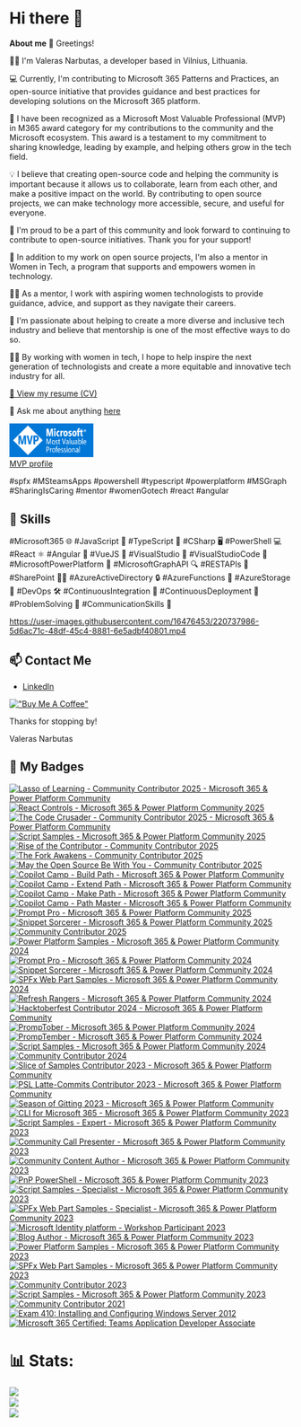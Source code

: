 # Hi there 👋

**About me**
👋 Greetings!    
     
👨‍💻 I'm Valeras Narbutas, a developer based in Vilnius, Lithuania. 

💻 Currently, I'm contributing to Microsoft 365 Patterns and Practices, an open-source initiative that provides guidance and best practices for developing solutions on the Microsoft 365 platform.

🌟 I have been recognized as a Microsoft Most Valuable Professional (MVP) in M365 award category for my contributions to the community and the Microsoft ecosystem. This award is a testament to my commitment to sharing knowledge, leading by example, and helping others grow in the tech field.

💡 I believe that creating open-source code and helping the community is important because it allows us to collaborate, learn from each other, and make a positive impact on the world. By contributing to open source projects, we can make technology more accessible, secure, and useful for everyone.

🙌 I'm proud to be a part of this community and look forward to continuing to contribute to open-source initiatives. Thank you for your support!

🌟 In addition to my work on open source projects, I'm also a mentor in Women in Tech, a program that supports and empowers women in technology.

👩‍🏫 As a mentor, I work with aspiring women technologists to provide guidance, advice, and support as they navigate their careers.

💪 I'm passionate about helping to create a more diverse and inclusive tech industry and believe that mentorship is one of the most effective ways to do so.

👩‍💻 By working with women in tech, I hope to help inspire the next generation of technologists and create a more equitable and innovative tech industry for all.

[📄 View my resume (CV)](https://valerasnarbutas.github.io/cv/)

💬 Ask me about anything [here](https://github.com/valerasnarbutas/valerasnarbutas/issues)  

<a href="https://mvp.microsoft.com/en-US/MVP/profile/a9c4b0a3-5446-4ed8-9ae0-6d7339ab5a2c"><img src="assets/MVP_Badge_Horizontal_Preferred_Blue3005_RGB.png" alt="drawing" style="width:150px;"/>
<br>MVP profile</a>


#spfx #MSteamsApps #powershell #typescript #powerplatform #MSGraph #SharingIsCaring #mentor #womenGotech #react #angular

## 🚀 Skills  

#Microsoft365 🌐 #JavaScript 🚀 #TypeScript 📝 #CSharp 🖥️ #PowerShell 💻 #React ⚛️ #Angular 🔺 #VueJS 🌟 #VisualStudio 💼 #VisualStudioCode 📝 #MicrosoftPowerPlatform 💪 #MicrosoftGraphAPI 🔍 #RESTAPIs 💪 #SharePoint 🧑‍💼 #AzureActiveDirectory 🔒 #AzureFunctions 🚀 #AzureStorage 💾 #DevOps 🛠️ #ContinuousIntegration 🔄 #ContinuousDeployment 🚀 #ProblemSolving 🤔 #CommunicationSkills 💬

https://user-images.githubusercontent.com/16476453/220737986-5d6ac71c-48df-45c4-8881-6e5adbf40801.mp4

## 📫 Contact Me
- [LinkedIn](https://www.linkedin.com/in/valerasnarbutas/)

[!["Buy Me A Coffee"](https://www.buymeacoffee.com/assets/img/custom_images/orange_img.png)](https://www.buymeacoffee.com/valerasn) 

 Thanks for stopping by!  

Valeras Narbutas


## 🏅 My Badges  

<!--START_SECTION:badges-->
<a href="https://www.credly.com/badges/d382f59b-de37-423e-9bb4-71915c8341df" title="Lasso of Learning - Community Contributor 2025 - Microsoft 365 & Power Platform Community"><img src="https://images.credly.com/size/80x80/images/6139a78b-544f-4144-b207-f11e687dbd96/blob" alt="Lasso of Learning - Community Contributor 2025 - Microsoft 365 & Power Platform Community" width="80" height="80"></a>
<a href="https://www.credly.com/badges/4087a4a3-e775-4a57-8183-6e979565c1f6" title="React Controls - Microsoft 365 & Power Platform Community 2025"><img src="https://images.credly.com/size/80x80/images/55098464-e29d-4185-a799-807bf9095980/blob" alt="React Controls - Microsoft 365 & Power Platform Community 2025" width="80" height="80"></a>
<a href="https://www.credly.com/badges/8370e32e-d1cb-4862-918c-d02039f28afd" title="The Code Crusader - Community Contributor 2025 - Microsoft 365 & Power Platform Community"><img src="https://images.credly.com/size/80x80/images/45dc76ac-952c-402e-936a-0a3bbc24d152/blob" alt="The Code Crusader - Community Contributor 2025 - Microsoft 365 & Power Platform Community" width="80" height="80"></a>
<a href="https://www.credly.com/badges/c1b0f375-7c04-4b76-bb42-8a8aba0d39b0" title="Script Samples - Microsoft 365 & Power Platform Community 2025"><img src="https://images.credly.com/size/80x80/images/c8bae8c8-f583-47af-8549-d33d18967dfa/blob" alt="Script Samples - Microsoft 365 & Power Platform Community 2025" width="80" height="80"></a>
<a href="https://www.credly.com/badges/f06b70dc-4b78-4683-a207-e331bb43acac" title="Rise of the Contributor - Community Contributor 2025"><img src="https://images.credly.com/size/80x80/images/f14bfb85-6857-4e22-8fc7-8c8912eff1af/blob" alt="Rise of the Contributor - Community Contributor 2025" width="80" height="80"></a>
<a href="https://www.credly.com/badges/b511ff4d-d97c-43b9-bca0-5f8fe163c239" title="The Fork Awakens - Community Contributor 2025"><img src="https://images.credly.com/size/80x80/images/c4a76eb6-7569-41cc-9adc-bedd31561d16/blob" alt="The Fork Awakens - Community Contributor 2025" width="80" height="80"></a>
<a href="https://www.credly.com/badges/e2b5cd3b-ad8d-41ff-a946-677724e15784" title="May the Open Source Be With You - Community Contributor 2025"><img src="https://images.credly.com/size/80x80/images/ee135e41-e333-485d-84ec-173d7814dcc2/blob" alt="May the Open Source Be With You - Community Contributor 2025" width="80" height="80"></a>
<a href="https://www.credly.com/badges/bb34ad82-b776-442a-98e1-ce5b964a4267" title="Copilot Camp - Build Path - Microsoft 365 & Power Platform Community"><img src="https://images.credly.com/size/80x80/images/7ba69a9c-42ef-459d-82b2-733ed55cafea/blob" alt="Copilot Camp - Build Path - Microsoft 365 & Power Platform Community" width="80" height="80"></a>
<a href="https://www.credly.com/badges/dc82e483-2d4f-477d-b1c9-3625fe0ec938" title="Copilot Camp - Extend Path - Microsoft 365 & Power Platform Community"><img src="https://images.credly.com/size/80x80/images/0553992d-e853-461c-b672-de4e9750df17/blob" alt="Copilot Camp - Extend Path - Microsoft 365 & Power Platform Community" width="80" height="80"></a>
<a href="https://www.credly.com/badges/78cb3fec-8155-432e-8308-feb5b0425e4a" title="Copilot Camp - Make Path - Microsoft 365 & Power Platform Community"><img src="https://images.credly.com/size/80x80/images/52be492c-36aa-4346-b742-ff9c4182026a/blob" alt="Copilot Camp - Make Path - Microsoft 365 & Power Platform Community" width="80" height="80"></a>
<a href="https://www.credly.com/badges/2f702553-2d2c-48c9-aaa7-e38e1be1808f" title="Copilot Camp - Path Master - Microsoft 365 & Power Platform Community"><img src="https://images.credly.com/size/80x80/images/26224436-b856-49ce-a7e0-3a9d627999a0/blob" alt="Copilot Camp - Path Master - Microsoft 365 & Power Platform Community" width="80" height="80"></a>
<a href="https://www.credly.com/badges/69dd4b1e-0c88-466c-aa34-0870ff38cced" title="Prompt Pro - Microsoft 365 & Power Platform Community 2025"><img src="https://images.credly.com/size/80x80/images/d8c6261c-7e96-423d-8664-2163ea7169c4/blob" alt="Prompt Pro - Microsoft 365 & Power Platform Community 2025" width="80" height="80"></a>
<a href="https://www.credly.com/badges/3cb292ea-c960-4cb2-b3c0-e9a9b318c9e7" title="Snippet Sorcerer - Microsoft 365 & Power Platform Community 2025"><img src="https://images.credly.com/size/80x80/images/87b9c45b-95ce-429a-ad12-df77b48cd4f8/blob" alt="Snippet Sorcerer - Microsoft 365 & Power Platform Community 2025" width="80" height="80"></a>
<a href="https://www.credly.com/badges/8fdc5842-5a8d-4011-af58-90603dc99732" title="Community Contributor 2025"><img src="https://images.credly.com/size/80x80/images/08b547c9-8689-4a48-bb9c-d61156721cb5/blob" alt="Community Contributor 2025" width="80" height="80"></a>
<a href="https://www.credly.com/badges/19842172-4bf3-4223-9f9e-fa8959f98419" title="Power Platform Samples - Microsoft 365 & Power Platform Community 2024"><img src="https://images.credly.com/size/80x80/images/5faae9da-637f-4f4c-901c-f56bf846cf0f/image.png" alt="Power Platform Samples - Microsoft 365 & Power Platform Community 2024" width="80" height="80"></a>
<a href="https://www.credly.com/badges/3fa0eb38-b7a8-474c-9759-ec8862bdeb92" title="Prompt Pro - Microsoft 365 & Power Platform Community 2024"><img src="https://images.credly.com/size/80x80/images/7b44800d-939b-4eb6-bf98-79267a20f689/image.png" alt="Prompt Pro - Microsoft 365 & Power Platform Community 2024" width="80" height="80"></a>
<a href="https://www.credly.com/badges/dc86a97c-811c-4c6f-b888-67cafcb46ca6" title="Snippet Sorcerer - Microsoft 365 & Power Platform Community 2024"><img src="https://images.credly.com/size/80x80/images/e79857cb-8324-4ceb-815b-e5195032f767/blob" alt="Snippet Sorcerer - Microsoft 365 & Power Platform Community 2024" width="80" height="80"></a>
<a href="https://www.credly.com/badges/881ac10a-4670-451b-9a61-cf6108d21b25" title="SPFx Web Part Samples - Microsoft 365 & Power Platform Community 2024"><img src="https://images.credly.com/size/80x80/images/b21a940a-8ab6-436c-82e8-f4e5a827b67d/image.png" alt="SPFx Web Part Samples - Microsoft 365 & Power Platform Community 2024" width="80" height="80"></a>
<a href="https://www.credly.com/badges/f1c86ab5-4ae2-474b-9fa3-9a4b19d9f85c" title="Refresh Rangers - Microsoft 365 & Power Platform Community 2024"><img src="https://images.credly.com/size/80x80/images/72b65ff2-1541-47c9-9100-acbfd1c3ca90/blob" alt="Refresh Rangers - Microsoft 365 & Power Platform Community 2024" width="80" height="80"></a>
<a href="https://www.credly.com/badges/a19a2b14-5884-4554-998a-75d237b9fe43" title="Hacktoberfest Contributor 2024 - Microsoft 365 & Power Platform Community"><img src="https://images.credly.com/size/80x80/images/8fefe13a-84ce-4127-ac6b-5bc9f66c3aeb/blob" alt="Hacktoberfest Contributor 2024 - Microsoft 365 & Power Platform Community" width="80" height="80"></a>
<a href="https://www.credly.com/badges/7fbe64d7-3e47-4f37-a7c6-872b0e69bb74" title="PrompTober - Microsoft 365 & Power Platform Community 2024"><img src="https://images.credly.com/size/80x80/images/8b2870fc-0cda-4f0a-8f2a-1e92efb0367d/image.png" alt="PrompTober - Microsoft 365 & Power Platform Community 2024" width="80" height="80"></a>
<a href="https://www.credly.com/badges/5c70a371-3063-44b4-aad0-12c7440d8015" title="PrompTember - Microsoft 365 & Power Platform Community 2024"><img src="https://images.credly.com/size/80x80/images/a559e142-21cf-4f7f-83a8-267484ef7fd4/image.png" alt="PrompTember - Microsoft 365 & Power Platform Community 2024" width="80" height="80"></a>
<a href="https://www.credly.com/badges/ff068bda-5da4-40d4-8e9f-9d4922ceb959" title="Script Samples - Microsoft 365 & Power Platform Community 2024"><img src="https://images.credly.com/size/80x80/images/0a55ec2f-a81e-4c64-99df-3a570a53678c/image.png" alt="Script Samples - Microsoft 365 & Power Platform Community 2024" width="80" height="80"></a>
<a href="https://www.credly.com/badges/2245ac7a-86f2-4fce-9a73-0bcfa8349a5b" title="Community Contributor 2024"><img src="https://images.credly.com/size/80x80/images/9ff26055-ff49-44cf-818c-515bc01a3f3d/image.png" alt="Community Contributor 2024" width="80" height="80"></a>
<a href="https://www.credly.com/badges/d92ac710-be2a-4f1e-b54f-da2277613193" title="Slice of Samples Contributor 2023 - Microsoft 365 & Power Platform Community"><img src="https://images.credly.com/size/80x80/images/9a41271f-2a73-403c-8d37-beac78fa6b8c/image.png" alt="Slice of Samples Contributor 2023 - Microsoft 365 & Power Platform Community" width="80" height="80"></a>
<a href="https://www.credly.com/badges/6785896a-555d-4eb0-bd6e-9d69b6a7ca6b" title="PSL Latte-Commits Contributor 2023 - Microsoft 365 & Power Platform Community"><img src="https://images.credly.com/size/80x80/images/71e69c0c-f445-43a2-9c0d-644a9d443dc5/image.png" alt="PSL Latte-Commits Contributor 2023 - Microsoft 365 & Power Platform Community" width="80" height="80"></a>
<a href="https://www.credly.com/badges/3e630faa-697e-4941-9076-88b73c792e52" title="Season of Gitting 2023 - Microsoft 365 & Power Platform Community"><img src="https://images.credly.com/size/80x80/images/5b5c6cd6-8e09-4325-9935-f6116b312259/image.png" alt="Season of Gitting 2023 - Microsoft 365 & Power Platform Community" width="80" height="80"></a>
<a href="https://www.credly.com/badges/4cc4acaa-acbb-4731-9ccc-d91d35e6da38" title="CLI for Microsoft 365 - Microsoft 365 & Power Platform Community 2023"><img src="https://images.credly.com/size/80x80/images/7d63f7e7-a6be-4530-bf81-7155bf8f931c/image.png" alt="CLI for Microsoft 365 - Microsoft 365 & Power Platform Community 2023" width="80" height="80"></a>
<a href="https://www.credly.com/badges/70d035fa-38de-4c7e-89ae-9d555e191a40" title="Script Samples - Expert - Microsoft 365 & Power Platform Community 2023"><img src="https://images.credly.com/size/80x80/images/e6ab21dd-b265-40b2-9409-1e8f1621e9b2/image.png" alt="Script Samples - Expert - Microsoft 365 & Power Platform Community 2023" width="80" height="80"></a>
<a href="https://www.credly.com/badges/5cfcb30f-7ac4-4af5-aa84-ea7caadf1f8d" title="Community Call Presenter - Microsoft 365 & Power Platform Community 2023"><img src="https://images.credly.com/size/80x80/images/7e37af78-b381-4cf6-9aa9-762416a5b8f3/image.png" alt="Community Call Presenter - Microsoft 365 & Power Platform Community 2023" width="80" height="80"></a>
<a href="https://www.credly.com/badges/f227fd5f-8da8-4c09-aa55-0208f51ce2cc" title="Community Content Author - Microsoft 365 & Power Platform Community 2023"><img src="https://images.credly.com/size/80x80/images/55b8fc29-2b67-48f0-9489-8927d233f6a8/image.png" alt="Community Content Author - Microsoft 365 & Power Platform Community 2023" width="80" height="80"></a>
<a href="https://www.credly.com/badges/6955489f-3e60-4b07-86b3-bcb3c9a7bab6" title="PnP PowerShell - Microsoft 365 & Power Platform Community 2023"><img src="https://images.credly.com/size/80x80/images/b9676330-aac9-4b17-ad74-73f2ecb1a0a0/image.png" alt="PnP PowerShell - Microsoft 365 & Power Platform Community 2023" width="80" height="80"></a>
<a href="https://www.credly.com/badges/56ffffec-6577-4d61-aee2-6b3c4543320a" title="Script Samples - Specialist - Microsoft 365 & Power Platform Community 2023"><img src="https://images.credly.com/size/80x80/images/29655309-69d8-4d4a-8485-9fe261089b00/image.png" alt="Script Samples - Specialist - Microsoft 365 & Power Platform Community 2023" width="80" height="80"></a>
<a href="https://www.credly.com/badges/e53f9c02-5aad-45f7-8101-2617f6cc6ae5" title="SPFx Web Part Samples - Specialist - Microsoft 365 & Power Platform Community 2023"><img src="https://images.credly.com/size/80x80/images/832dcdaf-1a35-4fcc-81d2-656c1696a767/image.png" alt="SPFx Web Part Samples - Specialist - Microsoft 365 & Power Platform Community 2023" width="80" height="80"></a>
<a href="https://www.credly.com/badges/282546a8-cc3d-4662-9903-276964533f56" title="Microsoft Identity platform - Workshop Participant 2023"><img src="https://images.credly.com/size/80x80/images/ed1623fe-2402-40c6-8de5-e5d2f7849da6/image.png" alt="Microsoft Identity platform - Workshop Participant 2023" width="80" height="80"></a>
<a href="https://www.credly.com/badges/0fc6726e-679e-432e-9592-ca5845760304" title="Blog Author - Microsoft 365 & Power Platform Community 2023"><img src="https://images.credly.com/size/80x80/images/6e5e609e-50f7-4638-ac95-c89e51929f22/image.png" alt="Blog Author - Microsoft 365 & Power Platform Community 2023" width="80" height="80"></a>
<a href="https://www.credly.com/badges/0636d730-3098-4aea-928a-59e97e9fd170" title="Power Platform Samples - Microsoft 365 & Power Platform Community 2023"><img src="https://images.credly.com/size/80x80/images/e4425872-9e18-47d9-b03c-ae3db1d34a85/image.png" alt="Power Platform Samples - Microsoft 365 & Power Platform Community 2023" width="80" height="80"></a>
<a href="https://www.credly.com/badges/3697a2f0-6351-442a-a21a-ebea2355b5e2" title="SPFx Web Part Samples - Microsoft 365 & Power Platform Community 2023"><img src="https://images.credly.com/size/80x80/images/17ab4e53-20da-4677-89dc-aaca6cb29a8b/image.png" alt="SPFx Web Part Samples - Microsoft 365 & Power Platform Community 2023" width="80" height="80"></a>
<a href="https://www.credly.com/badges/af20c610-89dd-4dcc-9067-e6912614dbaa" title="Community Contributor 2023"><img src="https://images.credly.com/size/80x80/images/166c85a3-1649-4fe6-bdab-daf203cb064a/image.png" alt="Community Contributor 2023" width="80" height="80"></a>
<a href="https://www.credly.com/badges/d281ecd7-b093-464c-85af-c254eeb498e3" title="Script Samples - Microsoft 365 & Power Platform Community 2023"><img src="https://images.credly.com/size/80x80/images/332f4ec3-246d-4aed-b211-4a3b3b100bb6/image.png" alt="Script Samples - Microsoft 365 & Power Platform Community 2023" width="80" height="80"></a>
<a href="https://www.credly.com/badges/0f7d4c49-cc34-4bd7-bee5-b64006f73d49" title="Community Contributor 2021"><img src="https://images.credly.com/size/80x80/images/77e80202-83a5-4519-ac58-aba7f4351df6/Community_Contributor_Badge.png" alt="Community Contributor 2021" width="80" height="80"></a>
<a href="https://www.credly.com/badges/fa60bc32-64f8-4e28-b9e1-9cb5b4b1d2d3" title="Exam 410: Installing and Configuring Windows Server 2012"><img src="https://images.credly.com/size/80x80/images/f1c8b841-d2af-46d0-a7af-f40f7b443c79/Installing_and_Configuring_Windows_Server_2012-01.png" alt="Exam 410: Installing and Configuring Windows Server 2012" width="80" height="80"></a>
<a href="https://www.credly.com/badges/d3d3dd09-0f6f-4fc2-ac9e-ba0918b61882" title="Microsoft 365 Certified: Teams Application Developer Associate"><img src="https://images.credly.com/size/80x80/images/dca1c5d6-b309-4948-b34c-6950998f524b/image.png" alt="Microsoft 365 Certified: Teams Application Developer Associate" width="80" height="80"></a>
<!--END_SECTION:badges-->


# 📊 Stats:
![](https://github-readme-stats.vercel.app/api?username=ValerasNarbutas&theme=default&hide_border=false&include_all_commits=true&count_private=true)<br/>
![](https://github-readme-streak-stats.herokuapp.com/?user=ValerasNarbutas&theme=default&hide_border=false)<br/>
 ![](https://github-readme-stats.vercel.app/api/top-langs/?username=ValerasNarbutas&theme=default&hide_border=false&include_all_commits=true&count_private=true&layout=compact)
 
